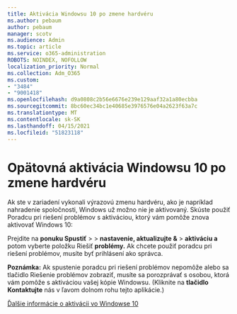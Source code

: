 ```yaml
---
title: Aktivácia Windowsu 10 po zmene hardvéru
ms.author: pebaum
author: pebaum
manager: scotv
ms.audience: Admin
ms.topic: article
ms.service: o365-administration
ROBOTS: NOINDEX, NOFOLLOW
localization_priority: Normal
ms.collection: Adm_O365
ms.custom:
- "3484"
- "9001418"
ms.openlocfilehash: d9a0808c2b56e6676e239e129aaf32a1a80ecbba
ms.sourcegitcommit: 8bc60ec34bc1e40685e3976576e04a2623f63a7c
ms.translationtype: MT
ms.contentlocale: sk-SK
ms.lasthandoff: 04/15/2021
ms.locfileid: "51823118"
---
```

# <a name="reactivating-windows-10-after-a-hardware-change"></a>Opätovná aktivácia Windowsu 10 po zmene hardvéru

Ak ste v zariadení vykonali výrazovú zmenu hardvéru, ako je napríklad nahradenie spoločnosti, Windows už možno nie je aktivovaný. Skúste použiť Poradcu pri riešení problémov s aktiváciou, ktorý vám pomôže znova aktivovať Windows 10:

Prejdite na **ponuku Spustiť**  >    >  **nastavenie, aktualizujte &**  >  **aktiváciu a** potom vyberte položku Riešiť **problémy.** Ak chcete použiť poradcu pri riešení problémov, musíte byť prihlásení ako správca.

**Poznámka:** Ak spustenie poradcu pri riešení problémov nepomôže alebo  sa tlačidlo Riešenie problémov zobraziť, musíte sa porozprávať s osobou, ktorá vám pomôže s aktiváciou vašej kópie Windowsu. (Kliknite na **tlačidlo Kontaktujte** nás v ľavom dolnom rohu tejto aplikácie.)

[Ďalšie informácie o aktivácii vo Windowse 10](https://support.microsoft.com/help/12440/windows-10-activate)
